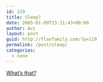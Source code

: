 ```yaml
---
id: 119
title: Sleep?
date: 2005-01-09T23:11:43+00:00
author: Avi
layout: post
guid: http://flaxfamily.com/?p=119
permalink: /post/sleep/
categories:
  - none
---
```

[What&#8217;s that?](http://circadiana.blogspot.com/2005/01/everything-you-always-wanted-to-know.html)